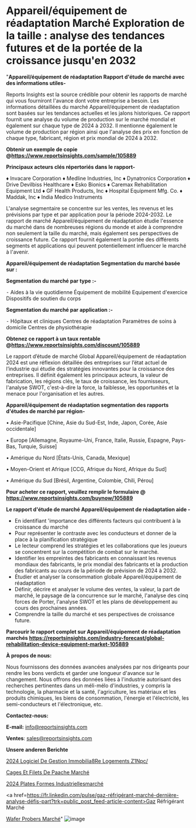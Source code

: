 # Appareil/équipement de réadaptation Marché Exploration de la taille : analyse des tendances futures et de la portée de la croissance jusqu'en 2032

"<strong>Appareil/équipement de réadaptation Rapport d'étude de marché avec des informations utiles-</strong>

Reports Insights est la source crédible pour obtenir les rapports de marché qui vous fourniront l'avance dont votre entreprise a besoin. Les informations détaillées du marché Appareil/équipement de réadaptation sont basées sur les tendances actuelles et les jalons historiques. Ce rapport fournit une analyse du volume de production sur le marché mondial et également sur chaque type de 2024 à 2032. Il mentionne également le volume de production par région ainsi que l'analyse des prix en fonction de chaque type, fabricant, région et prix mondial de 2024 à 2032.

<strong><b>Obtenir un exemple de copie @</b></strong><a href=https://www.reportsinsights.com/sample/105889><strong><b>https://www.reportsinsights.com/sample/105889</b></strong></a>

<b>Principaux acteurs clés répertoriés dans le rapport-</b>

<b> </b>♦ Invacare Corporation
♦ Medline Industries, Inc
♦ Dynatronics Corporation
♦ Drive Devilbiss Healthcare
♦ Esko Bionics
♦ Caremax Rehabilitation Equipment Ltd
♦ GF Health Products, Inc
♦ Hospital Equipment Mfg. Co.
♦ Maddak, Inc
♦ India Medico Instruments

L'analyse segmentaire se concentre sur les ventes, les revenus et les prévisions par type et par application pour la période 2024-2032. Le rapport de marché Appareil/équipement de réadaptation étudie l'essence du marché dans de nombreuses régions du monde et aide à comprendre non seulement la taille du marché, mais également ses perspectives de croissance future. Ce rapport fournit également la portée des différents segments et applications qui peuvent potentiellement influencer le marché à l'avenir.

<strong>Appareil/équipement de réadaptation Segmentation du marché basée sur :</strong>

<strong>Segmentation du marché par type :-</strong>

⁃ Aides à la vie quotidienne
Équipement de mobilité
Equipement d'exercice
Dispositifs de soutien du corps

<strong>Segmentation du marché par application :-</strong>

⁃ Hôpitaux et cliniques
Centres de réadaptation
Paramètres de soins à domicile
Centres de physiothérapie

<strong><b>Obtenez ce rapport à un taux rentable @</b></strong><a href=https://www.reportsinsights.com/discount/105889><strong><b>https://www.reportsinsights.com/discount/105889</b></strong></a>

Le rapport d’étude de marché Global Appareil/équipement de réadaptation 2024 est une réflexion détaillée des entreprises sur l’état actuel de l’industrie qui étudie des stratégies innovantes pour la croissance des entreprises. Il définit également les principaux acteurs, la valeur de fabrication, les régions clés, le taux de croissance, les fournisseurs, l'analyse SWOT, c'est-à-dire la force, la faiblesse, les opportunités et la menace pour l'organisation et les autres.

<strong>Appareil/équipement de réadaptation segmentation des rapports d'études de marché par région-</strong>

• Asie-Pacifique [Chine, Asie du Sud-Est, Inde, Japon, Corée, Asie occidentale]

• Europe [Allemagne, Royaume-Uni, France, Italie, Russie, Espagne, Pays-Bas, Turquie, Suisse]

• Amérique du Nord [États-Unis, Canada, Mexique]

• Moyen-Orient et Afrique [CCG, Afrique du Nord, Afrique du Sud]

• Amérique du Sud [Brésil, Argentine, Colombie, Chili, Pérou]

<strong>Pour acheter ce rapport, veuillez remplir le formulaire @   <a href=https://www.reportsinsights.com/buynow/105889>https://www.reportsinsights.com/buynow/105889</a></strong>

<strong>Le rapport d'étude de marché Appareil/équipement de réadaptation aide -</strong>
<ul>
  <li>En identifiant 'importance des différents facteurs qui contribuent à la croissance du marché</li>
  <li>Pour représenter le contraste avec les conducteurs et donner de la place à la planification stratégique</li>
  <li>Le lecteur comprend les stratégies et les collaborations que les joueurs se concentrent sur la compétition de combat sur le marché.</li>
  <li>Identifier les empreintes des fabricants en connaissant les revenus mondiaux des fabricants, le prix mondial des fabricants et la production des fabricants au cours de la période de prévision de 2024 à 2032.</li>
  <li>Étudier et analyser la consommation globale Appareil/équipement de réadaptation</li>
  <li>Définir, décrire et analyser le volume des ventes, la valeur, la part de marché, le paysage de la concurrence sur le marché, l'analyse des cinq forces de Porter, l'analyse SWOT et les plans de développement au cours des prochaines années.</li>
  <li>Comprendre la taille du marché et ses perspectives de croissance future.</li>
</ul>

<strong>Parcourir le rapport complet sur Appareil/équipement de réadaptation marchés <a href=https://reportsinsights.com/industry-forecast/global-rehabilitation-device-equipment-market-105889>https://reportsinsights.com/industry-forecast/global-rehabilitation-device-equipment-market-105889</a></strong>

<strong>À propos de nous:</strong>

Nous fournissons des données avancées analysées par nos dirigeants pour rendre les bons verdicts et garder une longueur d'avance sur le changement. Nous offrons des données liées à l'industrie autorisant des recherches pertinentes dans un méli-mélo d'industries, y compris la technologie, la pharmacie et la santé, l'agriculture, les matériaux et les produits chimiques, les biens de consommation, l'énergie et l'électricité, les semi-conducteurs et l'électronique, etc.

<strong>Contactez-nous:</strong>

<strong>E-mail:</strong> <a href=mailto:info@reportsinsights.com>info@reportsinsights.com</a>

<strong>Ventes</strong>: <a href=mailto:sales@reportsinsights.com>sales@reportsinsights.com</a>

<strong>Unsere anderen Berichte</strong>

<a href=https://www.linkedin.com/pulse/2024-logiciel-de-gestion-immobili%C3%A8re-logements-z1npc/>2024 Logiciel De Gestion Immobilia8Re Logements Z1Npc/</a>

<a href=https://www.linkedin.com/pulse/cages-et-filets-de-p%C3%AAche-march%C3%A9-2024-part-croissance-0nn5c/>Cages Et Filets De Paache Marché</a>

<a href=https://www.linkedin.com/pulse/2024-plates-formes-industriellesmarché-svm5c/>2024 Plates Formes Industriellesmarché</a>

<a href=https://fr.linkedin.com/pulse/gaz-réfrigérant-marché-dernière-analyse-défis-part?trk=public_post_feed-article-content>Gaz Réfrigérant Marché</a>

<a href=https://www.linkedin.com/pulse/wafer-probers-march%C3%A9-analyse-historique-actuelle-fkozf/>Wafer Probers Marché</a>"
![image](https://github.com/daminid12/RItrends/assets/158430485/88284e58-59da-44bb-8b35-201bb226f26e)
